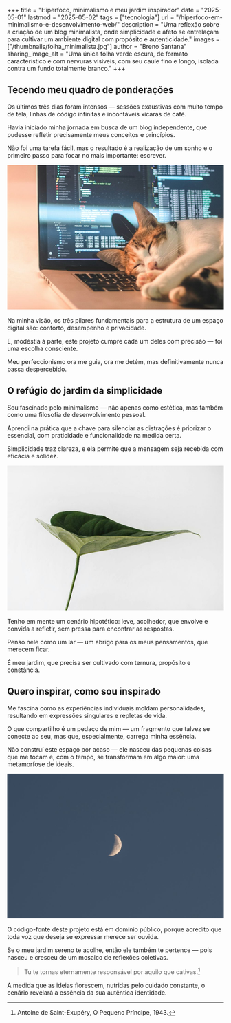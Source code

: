+++
title = "Hiperfoco, minimalismo e meu jardim inspirador"
date = "2025-05-01"
lastmod = "2025-05-02"
tags = ["tecnologia"]
url = "/hiperfoco-em-minimalismo-e-desenvolvimento-web/"
description = "Uma reflexão sobre a criação de um blog minimalista, onde simplicidade e afeto se entrelaçam para cultivar um ambiente digital com propósito e autenticidade."
images = ["/thumbnails/folha_minimalista.jpg"]
author = "Breno Santana"
sharing_image_alt = "Uma única folha verde escura, de formato característico e com nervuras visíveis, com seu caule fino e longo, isolada contra um fundo totalmente branco."
+++

## Tecendo meu quadro de ponderações

Os últimos três dias foram intensos — sessões exaustivas com muito tempo de tela, linhas de código infinitas e incontáveis xícaras de café.

Havia iniciado minha jornada em busca de um blog independente, que pudesse refletir precisamente meus conceitos e princípios.

Não foi uma tarefa fácil, mas o resultado é a realização de um sonho e o primeiro passo para focar no mais importante: escrever.

![Um gato branco e malhado dorme tranquilamente com a cabeça e as patas sobre o teclado de um notebook prateado. Ao fundo, a tela iluminada do notebook exibe linhas de código de programação.](gatinho_programador.jpg "Reprodução: Tai Bui")

Na minha visão, os três pilares fundamentais para a estrutura de um espaço digital são: conforto, desempenho e privacidade.

E, modéstia à parte, este projeto cumpre cada um deles com precisão —  foi uma escolha consciente.

Meu perfeccionismo ora me guia, ora me detém, mas definitivamente nunca passa despercebido.

## O refúgio do jardim da simplicidade

Sou fascinado pelo minimalismo — não apenas como estética, mas também como uma filosofia de desenvolvimento pessoal.

Aprendi na prática que a chave para silenciar as distrações é priorizar o essencial, com praticidade e funcionalidade na medida certa.

Simplicidade traz clareza, e ela permite que a mensagem seja recebida com eficácia e solidez.

![Uma única folha verde escura, de formato característico e com nervuras visíveis, com seu caule fino e longo, isolada contra um fundo totalmente branco.](folha_minimalista.jpg "Reprodução: Sarah Dorweiler")

Tenho em mente um cenário hipotético: leve, acolhedor, que envolve e convida a refletir, sem pressa para encontrar as respostas.

Penso nele como um lar — um abrigo para os meus pensamentos, que merecem ficar.

É meu jardim, que precisa ser cultivado com ternura, propósito e constância.

## Quero inspirar, como sou inspirado 

Me fascina como as experiências individuais moldam personalidades, resultando em expressões singulares e repletas de vida.

O que compartilho é um pedaço de mim — um fragmento que talvez se conecte ao seu, mas que, especialmente, carrega minha essência.

Não construí este espaço por acaso — ele nasceu das pequenas coisas que me tocam e, com o tempo, se transformam em algo maior: uma metamorfose de ideais.

![Lua crescente fina e brilhante, posicionada ligeiramente à direita do centro, num céu noturno azul-escuro e sem estrelas, com a sua forma completa subtilmente visível.](lua_minimalista.jpg "Reprodução: James Eades")

O código-fonte deste projeto está em domínio público, porque acredito que toda voz que deseja se expressar merece ser ouvida.

Se o meu jardim sereno te acolhe, então ele também te pertence — pois nasceu e cresceu de um mosaico de reflexões coletivas.

> Tu te tornas eternamente responsável por aquilo que cativas.[^1]

A medida que as ideias florescem, nutridas pelo cuidado constante, o cenário revelará a essência da sua autêntica identidade.

[^1]: Antoine de Saint-Exupéry, O Pequeno Príncipe, 1943.
